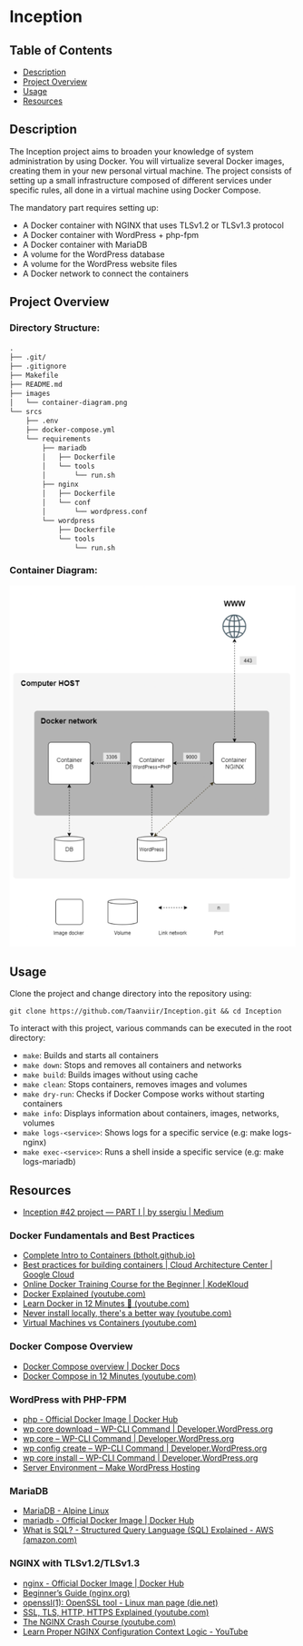 # Inception

## Table of Contents
- [Description](#description)
- [Project Overview](#project-overview)
- [Usage](#usage)
- [Resources](#resources)

## Description
The Inception project aims to broaden your knowledge of system administration by using Docker. You will virtualize several Docker images, creating them in your new personal virtual machine. The project consists of setting up a small infrastructure composed of different services under specific rules, all done in a virtual machine using Docker Compose.

The mandatory part requires setting up:
- A Docker container with NGINX that uses TLSv1.2 or TLSv1.3 protocol
- A Docker container with WordPress + php-fpm
- A Docker container with MariaDB
- A volume for the WordPress database
- A volume for the WordPress website files
- A Docker network to connect the containers

## Project Overview
### Directory Structure:
```
.
├── .git/
├── .gitignore
├── Makefile
├── README.md
├── images
│   └── container-diagram.png
└── srcs
    ├── .env
    ├── docker-compose.yml
    └── requirements
        ├── mariadb
        │   ├── Dockerfile
        │   └── tools
        │       └── run.sh
        ├── nginx
        │   ├── Dockerfile
        │   └── conf
        │       └── wordpress.conf
        └── wordpress
            ├── Dockerfile
            └── tools
                └── run.sh
```

### Container Diagram:
![Inception Docker Diagram](./images/container-diagram.png)

## Usage
Clone the project and change directory into the repository using:
```
git clone https://github.com/Taanviir/Inception.git && cd Inception
```

To interact with this project, various commands can be executed in the root directory:
- `make`: Builds and starts all containers
- `make down`: Stops and removes all containers and networks
- `make build`: Builds images without using cache
- `make clean`: Stops containers, removes images and volumes
- `make dry-run`: Checks if Docker Compose works without starting containers
- `make info`: Displays information about containers, images, networks, volumes
- `make logs-<service>`: Shows logs for a specific service (e.g: make logs-nginx)
- `make exec-<service>`: Runs a shell inside a specific service (e.g: make logs-mariadb)

## Resources
- [Inception #42 project — PART I | by ssergiu | Medium](https://medium.com/@ssterdev/inception-guide-42-project-part-i-7e3af15eb671)

### Docker Fundamentals and Best Practices
- [Complete Intro to Containers (btholt.github.io)](https://btholt.github.io/complete-intro-to-containers/)
- [Best practices for building containers | Cloud Architecture Center | Google Cloud](https://cloud.google.com/architecture/best-practices-for-building-containers)
- [Online Docker Training Course for the Beginner | KodeKloud](https://kodekloud.com/courses/docker-for-the-absolute-beginner/)
- [Docker Explained (youtube.com)](https://www.youtube.com/watch?v=WoZobj2Ruj0)
- [Learn Docker in 12 Minutes 🐳 (youtube.com)](https://www.youtube.com/watch?v=YFl2mCHdv24)
- [Never install locally, there's a better way (youtube.com)](https://www.youtube.com/watch?v=J0NuOlA2xDc)
- [Virtual Machines vs Containers (youtube.com)](https://www.youtube.com/watch?v=eyNBf1sqdBQ)

### Docker Compose Overview
- [Docker Compose overview | Docker Docs](https://docs.docker.com/compose/)
- [Docker Compose in 12 Minutes (youtube.com)](https://www.youtube.com/watch?v=Qw9zlE3t8Ko)

### WordPress with PHP-FPM
- [php - Official Docker Image | Docker Hub](https://hub.docker.com/_/php)
- [wp core download – WP-CLI Command | Developer.WordPress.org](https://developer.wordpress.org/cli/commands/core/download/)
- [wp core – WP-CLI Command | Developer.WordPress.org](https://developer.wordpress.org/cli/commands/core/)
- [wp config create – WP-CLI Command | Developer.WordPress.org](https://developer.wordpress.org/cli/commands/config/create/)
- [wp core install – WP-CLI Command | Developer.WordPress.org](https://developer.wordpress.org/cli/commands/core/install/)
- [Server Environment – Make WordPress Hosting](https://make.wordpress.org/hosting/handbook/server-environment/)

### MariaDB
- [MariaDB - Alpine Linux](https://wiki.alpinelinux.org/wiki/MariaDB)
- [mariadb - Official Docker Image | Docker Hub](https://hub.docker.com/_/mariadb)
- [What is SQL? - Structured Query Language (SQL) Explained - AWS (amazon.com)](https://aws.amazon.com/what-is/sql/)

### NGINX with TLSv1.2/TLSv1.3
- [nginx - Official Docker Image | Docker Hub](https://hub.docker.com/_/nginx)
- [Beginner’s Guide (nginx.org)](https://nginx.org/en/docs/beginners_guide.html#conf_structure)
- [openssl(1): OpenSSL tool - Linux man page (die.net)](https://linux.die.net/man/1/openssl)
- [SSL, TLS, HTTP, HTTPS Explained (youtube.com)](https://www.youtube.com/watch?v=hExRDVZHhig)
- [The NGINX Crash Course (youtube.com)](https://www.youtube.com/watch?v=7VAI73roXaY)
- [Learn Proper NGINX Configuration Context Logic - YouTube](https://www.youtube.com/watch?v=C5kMgshNc6g)
